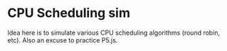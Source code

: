 # CPU Scheduling sim

Idea here is to simulate various CPU scheduling algorithms (round robin, etc).
Also an excuse to practice P5.js.
